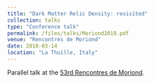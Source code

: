 ```yaml
---
title: "Dark Matter Relic Density: revisited"
collection: talks
type: "Conference talk"
permalink: /files/talks/Moriond2018.pdf
venue: "Rencontres de Moriond"
date: 2018-03-14
location: "La Thuille, Italy"
---
```


Parallel talk at the [53rd Rencontres de Moriond](https://indico.in2p3.fr/event/16579/).
